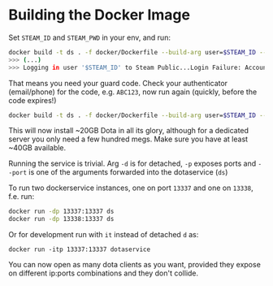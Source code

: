 # Building the Docker Image

Set `STEAM_ID` and `STEAM_PWD` in your env, and run:

```sh
docker build -t ds . -f docker/Dockerfile --build-arg user=$STEAM_ID --build-arg pwd=$STEAM_PWD --build-arg guard=
>>> (...)
>>> Logging in user '$STEAM_ID' to Steam Public...Login Failure: Account Logon Denied 
```

That means you need your guard code. Check your authenticator (email/phone) for the code, e.g.
`ABC123`, now run again (quickly, before the code expires!)
```sh
docker build -t ds . -f docker/Dockerfile --build-arg user=$STEAM_ID --build-arg pwd=$STEAM_PWD --build-arg guard=ABC123 
```
This will now install ~20GB Dota in all its glory, although for a dedicated server you only need a few
hundred megs. Make sure you have at least ~40GB available.

Running the service is trivial. Arg `-d` is for detached, `-p` exposes ports and `--port` is one
of the arguments forwarded into the dotaservice (`ds`)

To run two dockerservice instances, one on port `13337` and one on `13338`, f.e. run:

```sh
docker run -dp 13337:13337 ds
docker run -dp 13338:13337 ds
```

Or for development run with `it` instead of detached `d` as:
```
docker run -itp 13337:13337 dotaservice
```

You can now open as many dota clients as you want, provided they expose on different ip:ports
combinations and they don't collide.
